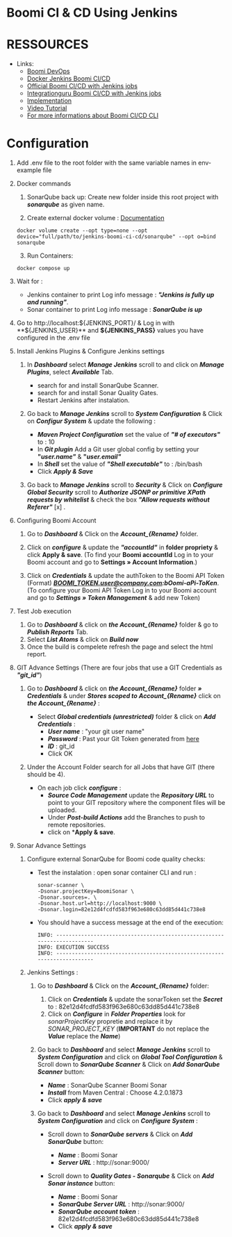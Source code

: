# Boomi CI & CD Using Jenkins

# RESSOURCES

* Links: 
    * [Boomi DevOps](https://boomi.com/form/devops-assets-success/)
    * [Docker Jenkins Boomi CI/CD](https://hub.docker.com/r/boomicicd/jenkins) 
    * [Official Boomi CI/CD with Jenkins jobs](https://github.com/OfficialBoomi/boomicicd-jenkinsjobs)
    * [Integrationguru Boomi CI/CD with Jenkins jobs](https://github.com/integrationguru/boomicicd-jenkinsjobs)
    * [Implementation](https://community.boomi.com/s/article/Boomi-CI-CD-Reference-Implementation)
    * [Video Tutorial](https://www.youtube.com/watch?v=DZgJgCw6Z7s)
    * [For more informations about Boomi CI/CD CLI](https://github.com/OfficialBoomi/boomicicd-cli)

# Configuration

1. Add .env file to the root folder with the same variable names in env-example file

2. Docker commands 
    1. SonarQube back up: Create new folder inside this root project with ***sonarqube*** as given name.

    2. Create external docker volume : [Documentation](https://devopsheaven.com/docker/docker-compose/volumes/2018/01/16/volumes-in-docker-compose.html)
    ```
    docker volume create --opt type=none --opt device="full/path/to/jenkins-boomi-ci-cd/sonarqube" --opt o=bind sonarqube
    ```

    3. Run Containers:
    ```
    docker compose up
    ```

3. Wait for :
    * Jenkins container to print Log info message : ***"Jenkins is fully up and running"***.
    * Sonar container to print Log info message : ***SonarQube is up***

4. Go to http://localhost:${JENKINS_PORT}/ & Log in with **${JENKINS_USER}** and **${JENKINS_PASS}** values you have configured in the .env file

5. Install Jenkins Plugins & Configure Jenkins settings 
    1. In ***Dashboard*** select ***Manage Jenkins*** scroll to and click on ***Manage Plugins***, select ***Available*** Tab.
        * search for and install SonarQube Scanner.
        * search for and install Sonar Quality Gates.
        * Restart Jenkins after instalation.

    2. Go back to ***Manage Jenkins*** scroll to ***System Configuration*** & Click on ***Configur System*** & update the following :
        * ***Maven Project Configuration*** set the value of ***"# of executors"*** to : 10
        * In ***Git plugin*** Add a Git user global config by setting your **"*user.name"*** & **"*user.email"***
        * In ***Shell*** set the value of ***"Shell executable"*** to : /bin/bash
        * Click ***Apply & Save***
    
    2. Go back to ***Manage Jenkins*** scroll to ***Security*** & Click on ***Configure Global Security*** scroll to ***Authorize JSONP or primitive XPath requests by whitelist*** & check the box ***"Allow requests without Referer"*** [x] .

6. Configuring Boomi Account
    1. Go to ***Dashboard*** & Click on the ***Account_{Rename}*** folder.

    2. Click on ***configure*** & update the ***"accountId"*** in **folder propriety** & click **Apply & save**. (To find your **Boomi __accountId__** Log in to your Boomi account and go to **Settings » Account Information**.)

    3. Click on ***Credentials*** & update the authToken to the Boomi API Token (Format) ***BOOMI_TOKEN.user@company.com:bOomi-aPi-ToKen***. (To configure your Boomi API Token Log in to your Boomi account and go to ***Settings » Token Management*** & add new Token)

7. Test Job execution 
    1. Go to ***Dashboard*** & click on ***the Account_{Rename}*** folder & go to ***Publish Reports*** Tab.
    2. Select ***List Atoms*** & click on ***Build now***
    3. Once the build is compelete refresh the page and select the html report.

8. GIT Advance Settings (There are four jobs that use a GIT Credentials as ***"git_id"***)

    1. Go to ***Dashboard*** & click on ***the Account_{Rename}*** folder ***»***  ***Credentials*** & under ***Stores scoped to Account_{Rename}*** click on ***the Account_{Rename}*** :
        * Select ***Global credentials (unrestricted)*** folder & click on ***Add Credentials*** :
            * ***User name*** : "your git user name"
            * ***Password*** : Past your Git Token generated from [here](https://docs.github.com/en/github/authenticating-to-github/creating-a-personal-access-token)
            * ***ID*** : git_id
            * Click OK

    2. Under the Account Folder search for all Jobs that have GIT (there should be 4).
        * On each job click ***configure*** : 
            * ***Source Code Management*** update the ***Repository URL*** to point to your GIT repository where the component files will be uploaded.
            * Under ***Post-build Actions*** add the Branches to push to remote repositories.
            * click on ***Apply & save**.

9. Sonar Advance Settings
    1. Configure external SonarQube for Boomi code quality checks:
        * Test the instalation : open sonar container CLI and run :
            ```
            sonar-scanner \
            -Dsonar.projectKey=BoomiSonar \
            -Dsonar.sources=. \
            -Dsonar.host.url=http://localhost:9000 \
            -Dsonar.login=82e12d4fcdfd583f963e680c63dd85d441c738e8
            ```
        * You should have a success message at the end of the execution:
            ```
            INFO: ------------------------------------------------------------------------
            INFO: EXECUTION SUCCESS
            INFO: ------------------------------------------------------------------------
            ```

    2. Jenkins Settings :
        1. Go to ***Dashboard*** & Click on the ***Account_{Rename}*** folder:
            1. Click on ***Credentials*** & update the sonarToken set the ***Secret*** to : 82e12d4fcdfd583f963e680c63dd85d441c738e8
            2. Click on ***Configure*** in ***Folder Properties*** look for *sonarProjectKey* propretie and replace it by *SONAR_PROJECT_KEY* (**IMPORTANT** do not replace the ***Value*** replace the ***Name***)

        2. Go back to ***Dashboard*** and select ***Manage Jenkins*** scroll to ***System Configuration*** and click on ***Global Tool Configuration*** & Scroll down to ***SonarQube Scanner*** & Click on ***Add SonarQube Scanner*** button:
            * ***Name*** : SonarQube Scanner Boomi Sonar
            * ***Install*** from Maven Central : Choose 4.2.0.1873
            * Click ***apply & save***
        
        3. Go back to ***Dashboard*** and select ***Manage Jenkins*** scroll to ***System Configuration*** and click on ***Configure System*** :
            * Scroll down to ***SonarQube servers*** & Click on ***Add SonarQube*** button:
                * ***Name*** : Boomi Sonar
                * ***Server URL*** : http://sonar:9000/

            * Scroll down to ***Quality Gates - Sonarqube*** & Click on ***Add Sonar instance*** button:
                * ***Name*** : Boomi Sonar
                * ***SonarQube Server URL*** : http://sonar:9000/
                * ***SonarQube account token*** : 82e12d4fcdfd583f963e680c63dd85d441c738e8
                * Click ***apply & save***
                 